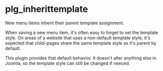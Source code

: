 plg_inherittemplate
===================

New menu items inherit their parent template assignment.

When saving a new menu item, it's often easy to forget to set the template style.
On areas of a website that uses a non-default template style, it's expected that child-pages share the same template style as it's parent by default.

This plugin provides that default behavior. It doesn't alter anything else in Joomla, so the template style can still be changed if neeced.
